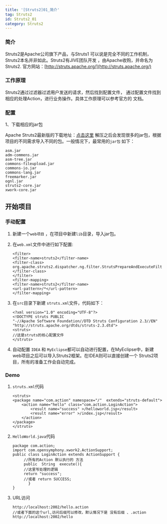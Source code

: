 ```yaml
---
title: '[Struts2]01_简介'
tag: Struts2
id: Struts2_01
category: Struts2
---
```


### 简介

Struts2是Apache公司旗下产品，与Struts1 可以说是完全不同的工作机制，Struts2本名并非如此。Struts2有JIVE团队开发 ，由Apache收购，并命名为Struts2.
官方网站：[http://struts.apache.org/](http://struts.apache.org/)

### 工作原理

Struts2通过过滤器过滤用户发送的请求，然后找到配置文件， 通过配置文件找到相应的处理Action，进行业务操作。具体工作原理可以参考官方的 文档。

### 配置

1、下载相应的jar包

Apache Struts2最新版的下载地址：[点击这里](http://mirrors.tuna.tsinghua.edu.cn/apache/struts/2.5.10.1/struts-2.5.10.1-all.zip)
解压之后会发现很多的jar包，根据项目的不同需求导入不同的包。一般情况下，最常用的`jar包` 如下：

	asm.jar
	adm-commens.jar
	asm-tree.jar
	commons-fileupload.jar
	commons-io.jar
	commons-lang.jar
	freemarker.jar
	ognl.jar
	struts2-core.jar
	xwork-core.jar


## 开始项目

### 手动配置

1. 新建一个`web项目` ，在项目中新建`lib`目录，导入jar包。
2. 在`web.xml`文件中进行如下配置:
	```
	<filter>
	<filter-name>struts2</filter-name>
	<filter-class>
	org.apache.struts2.dispatcher.ng.filter.StrutsPrepareAndExecuteFilter
	</filter-class>
	</filter>
	<filter-mapping>
	<filter-name>struts2</filter-name>
	<url-pattern>/*</url-pattern>
	</filter-mapping>
	```

3. 在`src`目录下新建 `struts.xml`文件，代码如下：
	```
	<?xml version="1.0" encoding="UTF-8"?>
	<!DOCTYPE struts PUBLIC
	"-//Apache Software Foundation//DTD Struts Configuration 2.3//EN"
	"http://struts.apache.org/dtds/struts-2.3.dtd">
	<struts>
	//这是struts的核心配置文件
	</struts>
	```

4. 自动配置
    `IDEA` 和 `MyEclipse`都可以自动进行配置，在MyEclipse中，新建web项目之后可以导入Struts2框架。在IDEA则可以直接创建一个 Struts2项目，所有的准备工作会自动完成。</p>

### Demo
1. `struts.xml`代码
	```
	<struts>
	<package name="com.action" namespace="/"  extends="struts-default">
		<action name="hello" class="com.action.LoginAction">
			<result name="success" >/helloworld.jsp</result>
			<result name="error" >/index.jsp</result>
		</action>
	</package>
	</struts>
	```

2. `HelloWorld.java`代码
	```
	package com.action;
	import com.opensymphony.xwork2.ActionSupport;
	public class LoginAction extends ActionSupport {
		 //所有的Action 默认执行的 方法
		 public  String  execute(){
		 //这里写处理的逻辑
		 return "success";
		 //或者 return SUCCESS;
		   }
	}
	```
		 
3. URL访问
	```
	http://localhost:2002/hello.action
	//或者下面的这个url,访问后缀可以修改，默认情况下是 没有后缀 、.action
	http://localhost:2002/hello
	```